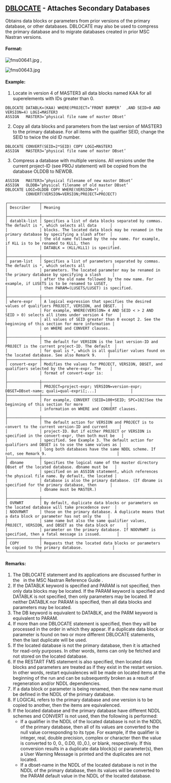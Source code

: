 ## [DBLOCATE](https://nexus.hexagon.com/documentationcenter/bundle/MSC_Nastran_2022.4/page/Nastran_Combined_Book/qrg/fms/TOC.DBLOCATE.xhtml) - Attaches Secondary Databases

Obtains data blocks or parameters from prior versions of the primary database, or other databases. DBLOCATE may also be used to compress the primary database and to migrate databases created in prior MSC Nastran versions.

#### Format:

![fms00641.jpg](https://help-be.hexagonmi.com/bundle/MSC_Nastran_2022.4/page/Nastran_Combined_Book/qrg/fms/../../../assets/fms00641.jpg?_LANG=enus)  ,

![fms00643.jpg](https://help-be.hexagonmi.com/bundle/MSC_Nastran_2022.4/page/Nastran_Combined_Book/qrg/fms/../../../assets/fms00643.jpg?_LANG=enus)  

#### Example:

1. Locate in version 4 of MASTER3 all data blocks named KAA for all superelements with IDs greater than 0.

```nastran
DBLOCATE DATABLK=(KAA) WHERE(PROJECT=’FRONT BUMPER’  ,AND SEID>0 AND VERSION=4) LOGI=MASTER3
ASSIGN   MASTER3=’physical file name of master DBset’
```

2. Copy all data blocks and parameters from the last version of MASTER3 to the primary database. For all items with the qualifier SEID, change the SEID to twice the old ID number.

```nastran
DBLOCATE CONVERT(SEID=2*SEID) COPY LOGI=MASTER3
ASSIGN   MASTER3=’physical file name of master DBset’
```

3. Compress a database with multiple versions. All versions under the current project-ID (see PROJ statement) will be copied from the database OLDDB to NEWDB.

```nastran
ASSIGN   MASTER3=’physical filename of new master DBset’
ASSIGN   OLDDB=’physical filename of old master DBset’
DBLOCATE LOGI=OLDDB COPY WHERE(VERSION=*) ,
         CONVERT(VERSION=VERSION;PROJECT=PROJECT)
```

```text
┌──────────────┬────────────────────────────────────────────────────────────────────────────────────────────────────┐
│ Describer    │ Meaning                                                                                            │
├──────────────┼────────────────────────────────────────────────────────────────────────────────────────────────────┤
│ datablk-list │ Specifies a list of data blocks separated by commas. The default is *, which selects all data      │
│              │ blocks. The located data block may be renamed in the primary database by specifying a slash after  │
│              │ the old name followed by the new name. For example, if KLL is to be renamed to KLL1, then          │
│              │ DATABLK = (KLL/KLL1) is specified.                                                                 │
├──────────────┼────────────────────────────────────────────────────────────────────────────────────────────────────┤
│ param-list   │ Specifies a list of parameters separated by commas. The default is *, which selects all            │
│              │ parameters. The located parameter may be renamed in the primary database by specifying a slash     │
│              │ after the old name followed by the new name. For example, if LUSETS is to be renamed to LUSET,     │
│              │ then PARAM=(LUSETS/LUSET) is specified.                                                            │
├──────────────┼────────────────────────────────────────────────────────────────────────────────────────────────────┤
│ where-expr   │ A logical expression that specifies the desired values of qualifiers PROJECT, VERSION, and DBSET.  │
│              │ For example, WHERE(VERSlON= 4 AND SEID < > 2 AND SEID > 0) selects all items under version 4 for   │
│              │ all values of SEID greater than 0 except 2. See the beginning of this section for more information │
│              │ on WHERE and CONVERT clauses.                                                                      │
├──────────────┼────────────────────────────────────────────────────────────────────────────────────────────────────┤
│              │ The default for VERSION is the last version-ID and PROJECT is the current project-ID. The default  │
│              │ for qual is *, which is all qualifier values found on the located database. See also Remark 9.     │
├──────────────┼────────────────────────────────────────────────────────────────────────────────────────────────────┤
│ convert-expr │ Modifies the values for PROJECT, VERSION, DBSET, and qualifiers selected by the where-expr. The    │
│              │ format of convert-expr is:                                                                         │
├──────────────┼────────────────────────────────────────────────────────────────────────────────────────────────────┤
│              │ PROJECT=project-expr; VERSION=version-expr; DBSET=DBset-name; quali=qual-expri[;...]               │
├──────────────┼────────────────────────────────────────────────────────────────────────────────────────────────────┤
│              │ For example, CONVERT (SEID=100+SEID; SPC=102)See the beginning of this section for more            │
│              │ information on WHERE and CONVERT clauses.                                                          │
├──────────────┼────────────────────────────────────────────────────────────────────────────────────────────────────┤
│              │ The default action for VERSION and PROJECT is to convert to the current version-ID and current     │
│              │ project-ID. But if either PROJECT or VERSION is specified in the convert-expr, then both must be   │
│              │ specified. See Example 3. The default action for qualifiers and DBSET is to use the same values as │
│              │ long both databases have the same NDDL scheme. If not, see Remark 9.                               │
├──────────────┼────────────────────────────────────────────────────────────────────────────────────────────────────┤
│ dbname       │ Specifies the logical name of the master directory DBset of the located database. dbname must be   │
│              │ specified on an ASSIGN statement, which references the physical file name. By default, the located │
│              │ database is also the primary database. (If dbname is specified for the primary database, then      │
│              │ dbname must be MASTER.)                                                                            │
├──────────────┼────────────────────────────────────────────────────────────────────────────────────────────────────┤
│ OVRWRT       │ By default, duplicate data blocks or parameters on the located database will take precedence over  │
│ NOOVRWRT     │ those on the primary database. A duplicate means that a data block or parameter has not only the   │
│              │ same name but also the same qualifier values, PROJECT, VERSION, and DBSET as the data block or     │
│              │ parameter on the primary database. If NOOVRWRT is specified, then a fatal message is issued.       │
├──────────────┼────────────────────────────────────────────────────────────────────────────────────────────────────┤
│ COPY         │ Requests that the located data blocks or parameters be copied to the primary database.             │
└──────────────┴────────────────────────────────────────────────────────────────────────────────────────────────────┘
```

#### Remarks:

1. The DBLOCATE statement and its applications are discussed further in the    in the MSC Nastran Reference Guide .
2. If the DATABLK keyword is specified and PARAM is not specified, then only data blocks may be located. If the PARAM keyword is specified and DATABLK is not specified, then only parameters may be located. If neither DATABLK nor PARAM is specified, then all data blocks and parameters may be located.
3. The DB keyword is equivalent to DATABLK, and the PARM keyword is equivalent to PARAM.
4. If more than one DBLOCATE statement is specified, then they will be processed in the order in which they appear. If a duplicate data block or parameter is found on two or more different DBLOCATE statements, then the last duplicate will be used.
5. If the located database is not the primary database, then it is attached for read-only purposes. In other words, items can only be fetched and not stored on the located database.
6. If the RESTART FMS statement is also specified, then located data blocks and parameters are treated as if they exist in the restart version. In other words, restart equivalences will be made on located items at the beginning of the run and can be subsequently broken as a result of regeneration and/or NDDL dependencies.
7. If a data block or parameter is being renamed, then the new name must be defined in the NDDL of the primary database.
8. If LOGICAL refers to the primary database and one version is to be copied to another, then the items are equivalenced.
9. If the located database and the primary database have different NDDL schemes and CONVERT is not used, then the following is performed:
     - If a qualifier in the NDDL of the located database is not in the NDDL of the primary database, then all of its values are converted to the null value corresponding to its type. For example, if the qualifier is integer, real, double precision, complex or character then the value is converted to 0, 0., 0.D0, (0.,0.), or blank, respectively. If this conversion results in a duplicate data block(s) or parameter(s), then a User Warning Message is printed and the duplicates are not located.
     - If a dbset-name in the NDDL of the located database is not in the NDDL of the primary database, then its values will be converted to the PARAM default value in the NDDL of the located database.
